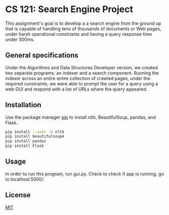 # CS 121: Search Engine Project

This assignment's goal is to develop a a search engine from the ground up that is capable of handling tens of thousands of documents or Web pages, under harsh operational constriants and having a query response time under 300ms.

## General specifications

Under the Algorithms and Data Structures Developer version, we created two separate programs: an indexer and a search component. Running the indexer across an entire entire collection of crawled pages, under the required constraints, we were able to prompt the user for a query using a web GUI and respond with a list of URLs where the query appeared.

## Installation

Use the package manager [pip](https://pip.pypa.io/en/stable/) to install nltk, BeautifulSoup, pandas, and Flask.

```bash
pip install --user -U nltk
pip install beautifulsoup4
pip install pandas
pip install Flask
```

## Usage

In order to run this program, run gui.py. Check to check if app is running, go to localhost:5000/.

## License
[MIT](https://choosealicense.com/licenses/mit/)
